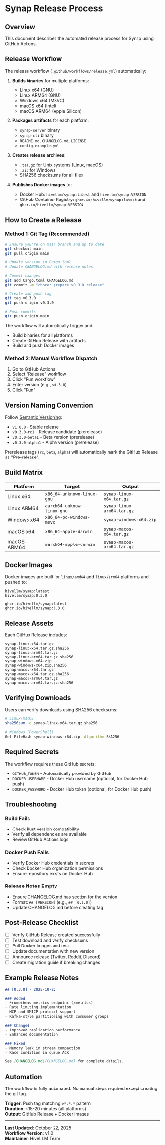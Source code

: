 # Synap Release Process

## Overview

This document describes the automated release process for Synap using GitHub Actions.

## Release Workflow

The release workflow (`.github/workflows/release.yml`) automatically:

1. **Builds binaries** for multiple platforms:
   - Linux x64 (GNU)
   - Linux ARM64 (GNU)
   - Windows x64 (MSVC)
   - macOS x64 (Intel)
   - macOS ARM64 (Apple Silicon)

2. **Packages artifacts** for each platform:
   - `synap-server` binary
   - `synap-cli` binary
   - `README.md`, `CHANGELOG.md`, `LICENSE`
   - `config.example.yml`

3. **Creates release archives**:
   - `.tar.gz` for Unix systems (Linux, macOS)
   - `.zip` for Windows
   - SHA256 checksums for all files

4. **Publishes Docker images** to:
   - Docker Hub: `hivellm/synap:latest` and `hivellm/synap:VERSION`
   - GitHub Container Registry: `ghcr.io/hivellm/synap:latest` and `ghcr.io/hivellm/synap:VERSION`

## How to Create a Release

### Method 1: Git Tag (Recommended)

```bash
# Ensure you're on main branch and up to date
git checkout main
git pull origin main

# Update version in Cargo.toml
# Update CHANGELOG.md with release notes

# Commit changes
git add Cargo.toml CHANGELOG.md
git commit -m "chore: prepare v0.3.0 release"

# Create and push tag
git tag v0.3.0
git push origin v0.3.0

# Push commits
git push origin main
```

The workflow will automatically trigger and:
- Build binaries for all platforms
- Create GitHub Release with artifacts
- Build and push Docker images

### Method 2: Manual Workflow Dispatch

1. Go to GitHub Actions
2. Select "Release" workflow
3. Click "Run workflow"
4. Enter version (e.g., `v0.3.0`)
5. Click "Run"

## Version Naming Convention

Follow [Semantic Versioning](https://semver.org/):

- `v1.0.0` - Stable release
- `v0.3.0-rc1` - Release candidate (prerelease)
- `v0.3.0-beta1` - Beta version (prerelease)
- `v0.3.0-alpha1` - Alpha version (prerelease)

Prerelease tags (`rc`, `beta`, `alpha`) will automatically mark the GitHub Release as "Pre-release".

## Build Matrix

| Platform | Target | Output |
|----------|--------|--------|
| Linux x64 | `x86_64-unknown-linux-gnu` | `synap-linux-x64.tar.gz` |
| Linux ARM64 | `aarch64-unknown-linux-gnu` | `synap-linux-arm64.tar.gz` |
| Windows x64 | `x86_64-pc-windows-msvc` | `synap-windows-x64.zip` |
| macOS x64 | `x86_64-apple-darwin` | `synap-macos-x64.tar.gz` |
| macOS ARM64 | `aarch64-apple-darwin` | `synap-macos-arm64.tar.gz` |

## Docker Images

Docker images are built for `linux/amd64` and `linux/arm64` platforms and pushed to:

```
hivellm/synap:latest
hivellm/synap:0.3.0

ghcr.io/hivellm/synap:latest
ghcr.io/hivellm/synap:0.3.0
```

## Release Assets

Each GitHub Release includes:

```
synap-linux-x64.tar.gz
synap-linux-x64.tar.gz.sha256
synap-linux-arm64.tar.gz
synap-linux-arm64.tar.gz.sha256
synap-windows-x64.zip
synap-windows-x64.zip.sha256
synap-macos-x64.tar.gz
synap-macos-x64.tar.gz.sha256
synap-macos-arm64.tar.gz
synap-macos-arm64.tar.gz.sha256
```

## Verifying Downloads

Users can verify downloads using SHA256 checksums:

```bash
# Linux/macOS
sha256sum -c synap-linux-x64.tar.gz.sha256

# Windows (PowerShell)
Get-FileHash synap-windows-x64.zip -Algorithm SHA256
```

## Required Secrets

The workflow requires these GitHub secrets:

- `GITHUB_TOKEN` - Automatically provided by GitHub
- `DOCKER_USERNAME` - Docker Hub username (optional, for Docker Hub push)
- `DOCKER_PASSWORD` - Docker Hub token (optional, for Docker Hub push)

## Troubleshooting

### Build Fails

- Check Rust version compatibility
- Verify all dependencies are available
- Review GitHub Actions logs

### Docker Push Fails

- Verify Docker Hub credentials in secrets
- Check Docker Hub organization permissions
- Ensure repository exists on Docker Hub

### Release Notes Empty

- Ensure CHANGELOG.md has section for the version
- Format: `## [VERSION]` (e.g., `## [0.3.0]`)
- Update CHANGELOG.md before creating tag

## Post-Release Checklist

- [ ] Verify GitHub Release created successfully
- [ ] Test download and verify checksums
- [ ] Pull Docker images and test
- [ ] Update documentation with new version
- [ ] Announce release (Twitter, Reddit, Discord)
- [ ] Create migration guide if breaking changes

## Example Release Notes

```markdown
## [0.3.0] - 2025-10-22

### Added
- Prometheus metrics endpoint (/metrics)
- Rate limiting implementation
- MCP and UMICP protocol support
- Kafka-style partitioning with consumer groups

### Changed
- Improved replication performance
- Enhanced documentation

### Fixed
- Memory leak in stream compaction
- Race condition in queue ACK

See [CHANGELOG.md](CHANGELOG.md) for complete details.
```

## Automation

The workflow is fully automated. No manual steps required except creating the git tag.

**Trigger**: Push tag matching `v*.*.*` pattern  
**Duration**: ~15-20 minutes (all platforms)  
**Output**: GitHub Release + Docker images

---

**Last Updated**: October 22, 2025  
**Workflow Version**: v1.0  
**Maintainer**: HiveLLM Team

